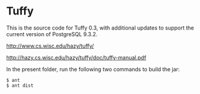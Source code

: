Tuffy
=====
This is the source code for Tuffy 0.3, with additional updates to support the current version of PostgreSQL 9.3.2.

http://www.cs.wisc.edu/hazy/tuffy/

http://hazy.cs.wisc.edu/hazy/tuffy/doc/tuffy-manual.pdf

In the present folder, run the following two commands to build the jar:

```
$ ant
$ ant dist
```
